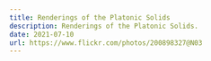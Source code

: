 ```yaml
---
title: Renderings of the Platonic Solids
description: Renderings of the Platonic Solids.
date: 2021-07-10
url: https://www.flickr.com/photos/200898327@N03
---
```

